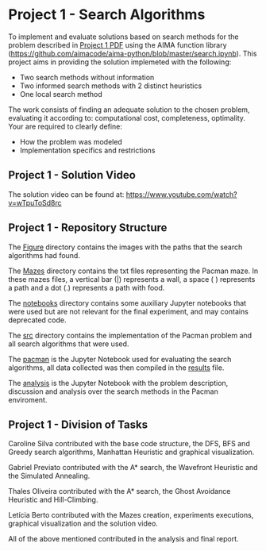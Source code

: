 # Project 1 - Search Algorithms

To implement and evaluate solutions based on search methods for the problem described in [Project 1 PDF](p1.pdf) using the AIMA
function library (https://github.com/aimacode/aima-python/blob/master/search.ipynb). This project aims in
providing the solution implemeted with the following:

- Two search methods without information
- Two informed search methods with 2 distinct heuristics
- One local search method

The work consists of finding an adequate solution to the chosen problem, evaluating it according to: computational
cost, completeness, optimality. Your are required to clearly define:

- How the problem was modeled
- Implementation specifics and restrictions

## Project 1 - Solution Video
The solution video can be found at: https://www.youtube.com/watch?v=wTpuToSd8rc

## Project 1 - Repository Structure

The [Figure](https://github.com/gabrielpreviato/mo416-2020s1-unicamp/tree/master/project1/Figure) directory contains the images with the paths that the search algorithms had found.

The [Mazes](https://github.com/gabrielpreviato/mo416-2020s1-unicamp/tree/master/project1/Mazes) directory contains the txt files representing the Pacman maze.
In these mazes files, a vertical bar (|) represents a wall, a space ( ) represents a path and a dot (.) represents a path with food.

The [notebooks](https://github.com/gabrielpreviato/mo416-2020s1-unicamp/tree/master/project1/notebooks) directory contains some auxiliary Jupyter notebooks that were used but are not relevant for the final experiment, and may contains deprecated code.

The [src](https://github.com/gabrielpreviato/mo416-2020s1-unicamp/tree/master/project1/src) directory contains the implementation of the Pacman problem and all search algorithms that were used.

The [pacman](https://github.com/gabrielpreviato/mo416-2020s1-unicamp/tree/master/project1/pacman.ipynb) is the Jupyter Notebook used for evaluating the search algorithms, all data collected was then compiled in the [results](https://github.com/gabrielpreviato/mo416-2020s1-unicamp/tree/master/project1/results.csv) file.

The [analysis](https://github.com/gabrielpreviato/mo416-2020s1-unicamp/tree/master/project1/analysis.ipynb) is the Jupyter Notebook with the problem description, discussion and analysis over the search methods in the Pacman enviroment.

## Project 1 - Division of Tasks
Caroline Silva contributed with the base code structure, the DFS, BFS and Greedy search algorithms, Manhattan Heuristic and graphical visualization.

Gabriel Previato contributed with the A* search, the Wavefront Heuristic and the Simulated Annealing.

Thales Oliveira contributed with the A* search, the Ghost Avoidance Heuristic and Hill-Climbing.

Letícia Berto contributed with the Mazes creation, experiments executions, graphical visualization and the solution video.

All of the above mentioned contributed in the analysis and final report.
